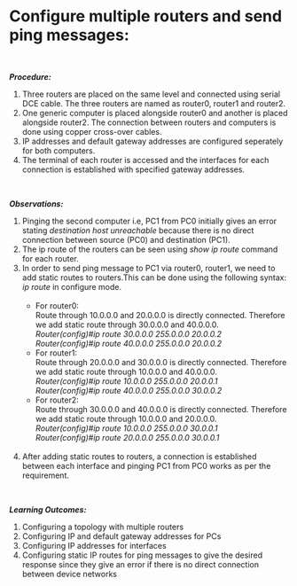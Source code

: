 <b><h1>Configure multiple routers and send ping messages:</h1></b><br>

<b><i>Procedure:</i></b>
<ol>
<li>Three routers are placed on the same level and connected using serial DCE cable. The three routers are named as router0, router1 and router2.</li>
<li>One generic computer is placed alongside router0 and another is placed alongside router2. The connection between routers and computers is done using copper cross-over cables.</li>
<li>IP addresses and default gateway addresses are configured seperately for both computers.</li>
<li>The terminal of each router is accessed and the interfaces for each connection is established with specified gateway addresses.</li>
</ol><br>

<b><i>Observations:</i></b>
<ol>
<li>Pinging the second computer i.e, PC1 from PC0 initially gives an error stating <i>destination host unreachable</i> because there is no direct connection between source (PC0) and destination (PC1).</li>
<li>The ip route of the routers can be seen using <i>show ip route</i> command for each router.</li>
<li>In order to send ping message to PC1 via router0, router1, we need to add static routes to routers.This can be done using the following syntax:<br>
<i>ip route <dest_network> <subnet_mask> <next_hop></i> in configure mode.<br><br>
<ul>
<li>For router0:<br>
Route through 10.0.0.0 and 20.0.0.0 is directly connected. Therefore we add static route through 30.0.0.0 and 40.0.0.0.<br>
<i>Router(config)#ip route 30.0.0.0 255.0.0.0 20.0.0.2<br>
Router(config)#ip route 40.0.0.0 255.0.0.0 20.0.0.2</i></li>
<li>For router1:<br>
Route through 20.0.0.0 and 30.0.0.0 is directly connected. Therefore we add static route through 10.0.0.0 and 40.0.0.0.<br>
<i>Router(config)#ip route 10.0.0.0 255.0.0.0 20.0.0.1<br>
Router(config)#ip route 40.0.0.0 255.0.0.0 30.0.0.2</i></li>
<li>For router2:<br>
Route through 30.0.0.0 and 40.0.0.0 is directly connected. Therefore we add static route through 10.0.0.0 and 20.0.0.0.<br>
<i>Router(config)#ip route 10.0.0.0 255.0.0.0 30.0.0.1<br>
Router(config)#ip route 20.0.0.0 255.0.0.0 30.0.0.1</i></li>
</ul>
</li><br>
<li>After adding static routes to routers, a connection is established between each interface and pinging PC1 from PC0 works as per the requirement.</li>
</ol><br>

<b><i>Learning Outcomes:</i></b>
<ol>
<li>Configuring a topology with multiple routers</li>
<li>Configuring IP and default gateway addresses for PCs</li>
<li>Configuring IP addresses for interfaces</li>
<li>Configuring static IP routes for ping messages to give the desired response since they give an error if there is no direct connection between device networks</li>
</ol>

